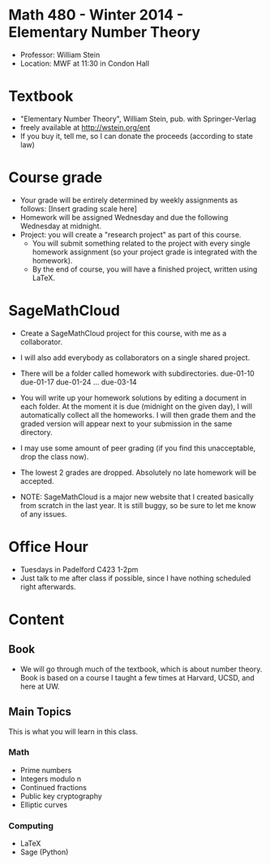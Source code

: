 # Math 480 - Winter 2014 - Elementary Number Theory

- Professor: William Stein
- Location:  MWF at 11:30 in Condon Hall


# Textbook

- "Elementary Number Theory", William Stein, pub. with Springer-Verlag
- freely available at http://wstein.org/ent
- If you buy it, tell me, so I can donate the proceeds (according to state law)

# Course grade

- Your grade will be entirely determined by weekly assignments as follows:
    [Insert grading scale here]
- Homework will be assigned Wednesday and due the following Wednesday at midnight.
- Project: you will create a "research project" as part of this course.
   - You will submit something related to the project with every single homework assignment (so your project grade is integrated with the homework).
   - By the end of course, you will have a finished project, written using LaTeX.

# SageMathCloud

- Create a SageMathCloud project for this course, with me as a collaborator.
- I will also add everybody as collaborators on a single shared project.
- There will be a folder called homework with subdirectories.
     due-01-10
     due-01-17
     due-01-24
     ...
     due-03-14

- You will write up your homework solutions by editing a document in each folder.  At the moment it is due (midnight on the given day), I will automatically collect all the homeworks.  I will then grade them and the graded version will appear next to your submission in the same directory.
- I may use some amount of peer grading (if you find this unacceptable, drop the class now).
- The lowest 2 grades are dropped.  Absolutely no late homework will be accepted.
- NOTE: SageMathCloud is a major new website that I created basically from scratch in the last year.  It is still buggy, so be sure to let me know of any issues.

# Office Hour

- Tuesdays in Padelford C423 1-2pm
- Just talk to me after class if possible, since I have nothing scheduled right afterwards.

# Content

## Book

- We will go through much of the textbook, which is about number theory. Book is based on a course I taught a few times at Harvard, UCSD, and here at UW.

## Main Topics

This is what you will learn in this class.

### Math

 - Prime numbers
 - Integers modulo n
 - Continued fractions
 - Public key cryptography
 - Elliptic curves

### Computing

 - LaTeX
 - Sage (Python)









